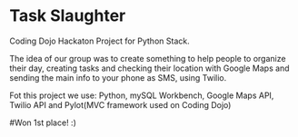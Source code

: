 # Task Slaughter

Coding Dojo Hackaton Project for Python Stack.

The idea of our group was to create something to help people to organize their day, creating tasks and checking their location with Google Maps and sending the main info to your phone as SMS, using Twilio.

Fot this project we use: Python, mySQL Workbench, Google Maps API, Twilio API and Pylot(MVC framework used on Coding Dojo)

#Won 1st place! :)
